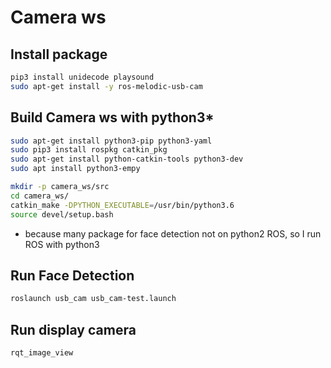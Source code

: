 # Camera ws 

## Install package
```bash
pip3 install unidecode playsound
sudo apt-get install -y ros-melodic-usb-cam
```
## Build Camera ws with python3* 
```bash
sudo apt-get install python3-pip python3-yaml
sudo pip3 install rospkg catkin_pkg
sudo apt-get install python-catkin-tools python3-dev
sudo apt install python3-empy

mkdir -p camera_ws/src
cd camera_ws/
catkin_make -DPYTHON_EXECUTABLE=/usr/bin/python3.6
source devel/setup.bash
```
* because many package for face detection not on python2 ROS, so I run ROS with python3 
## Run Face Detection 
```bash
roslaunch usb_cam usb_cam-test.launch
```
## Run display camera
```bash
rqt_image_view
```
